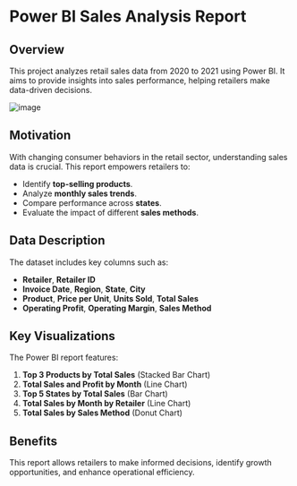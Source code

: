 # Power BI Sales Analysis Report

## Overview

This project analyzes retail sales data from 2020 to 2021 using Power BI. It aims to provide insights into sales performance, helping retailers make data-driven decisions.

![image](https://github.com/user-attachments/assets/0f0b40d5-862d-4e84-88d8-22ed66fadb54)

## Motivation

With changing consumer behaviors in the retail sector, understanding sales data is crucial. This report empowers retailers to:

- Identify **top-selling products**.
- Analyze **monthly sales trends**.
- Compare performance across **states**.
- Evaluate the impact of different **sales methods**.

## Data Description

The dataset includes key columns such as:

- **Retailer**, **Retailer ID**
- **Invoice Date**, **Region**, **State**, **City**
- **Product**, **Price per Unit**, **Units Sold**, **Total Sales**
- **Operating Profit**, **Operating Margin**, **Sales Method**

## Key Visualizations

The Power BI report features:

1. **Top 3 Products by Total Sales** (Stacked Bar Chart)
2. **Total Sales and Profit by Month** (Line Chart)
3. **Top 5 States by Total Sales** (Bar Chart)
4. **Total Sales by Month by Retailer** (Line Chart)
5. **Total Sales by Sales Method** (Donut Chart)

## Benefits

This report allows retailers to make informed decisions, identify growth opportunities, and enhance operational efficiency.
